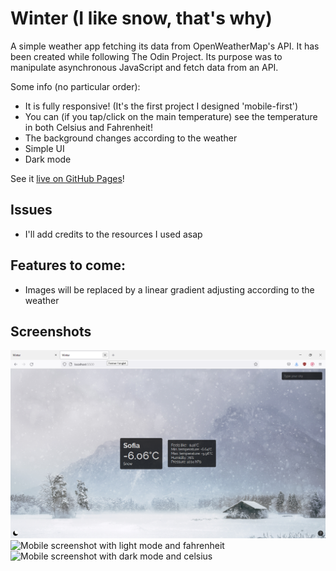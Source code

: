 # Winter (I like snow, that's why)
 A simple weather app fetching its data from OpenWeatherMap's API. It has been created while following The Odin Project. Its purpose was to manipulate asynchronous JavaScript and fetch data from an API.


Some info (no particular order):

- It is fully responsive! (It's the first project I designed 'mobile-first')
- You can (if you tap/click on the main temperature) see the temperature in both Celsius and Fahrenheit!
- The background changes according to the weather
- Simple UI
- Dark mode

See it [live on GitHub Pages](https://bussun.github.io/winter)!

## Issues

- I'll add credits to the resources I used asap

## Features to come:
- Images will be replaced by a linear gradient adjusting according to the weather

## Screenshots

![PC screenshot with dark mode and celsius](./res/readme_res/screenshot.png)
![Mobile screenshot with light mode and fahrenheit](./res/readme_res/mobile_screenshot1.png)
![Mobile screenshot with dark mode and celsius](./res/readme_res/mobile_screenshot2.png)

